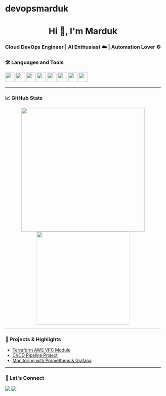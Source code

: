 # devopsmarduk

<h1 align="center">Hi 👋, I'm Marduk</h1>
<h3 align="center">Cloud DevOps Engineer | AI Enthusiast ☁️ | Automation Lover ⚙️</h3>

### 🛠️ Languages and Tools

<p align="left">
  <img src="https://cdn.jsdelivr.net/gh/devicons/devicon/icons/terraform/terraform-original.svg" height="30"/>
  <img src="https://cdn.jsdelivr.net/gh/devicons/devicon/icons/docker/docker-original.svg" height="30"/>
  <img src="https://cdn.jsdelivr.net/gh/devicons/devicon/icons/kubernetes/kubernetes-plain.svg" height="30"/>
  <img src="https://cdn.jsdelivr.net/gh/devicons/devicon/icons/ansible/ansible-original.svg" height="30"/>
  <img src="https://cdn.jsdelivr.net/gh/devicons/devicon/icons/linux/linux-original.svg" height="30"/>
  <img src="https://cdn.jsdelivr.net/gh/devicons/devicon/icons/python/python-original.svg" height="30"/>
  <img src="https://cdn.jsdelivr.net/gh/devicons/devicon/icons/jenkins/jenkins-original.svg" height="30"/>
  <img src="https://cdn.jsdelivr.net/gh/devicons/devicon/icons/aws/aws-original.svg" height="30"/>
</p>

---

### 📈 GitHub Stats

<p align="center">
  <img src="https://github-readme-stats.vercel.app/api?username=cryptomarduk&show_icons=true&theme=radical" width="400"/>
  <img src="https://github-readme-stats.vercel.app/api/top-langs/?username=cryptomarduk&layout=compact&theme=radical" width="300"/>
</p>

---

### 🚀 Projects & Highlights

- [Terraform AWS VPC Module](https://github.com/cryptomarduk/terraform-aws-vpc)
- [CI/CD Pipeline Project](https://github.com/cryptomarduk/CI-CD-Pipeline-Project)
- [Monitoring with Prometheus & Grafana](https://github.com/cryptomarduk/Kubernetes-Monitoring-Solution)

---

### 📣 Let's Connect

<p align="left">
  <a href="https://twitter.com/cryptomarduk" target="_blank"><img src="https://img.shields.io/badge/Twitter-1DA1F2?style=for-the-badge&logo=twitter&logoColor=white"/></a>
  <a href="mailto:cryptomarduk@protonmail.com"><img src="https://img.shields.io/badge/Email-ProtonMail-8B89CC?style=for-the-badge&logo=protonmail&logoColor=white"/></a>
</p>
